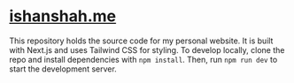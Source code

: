 # [ishanshah.me](https://www.ishanshah.me)
This repository holds the source code for my personal website. It is built with Next.js and uses Tailwind CSS for styling. To develop locally, clone the repo and install dependencies with `npm install`. Then, run `npm run dev` to start the development server.